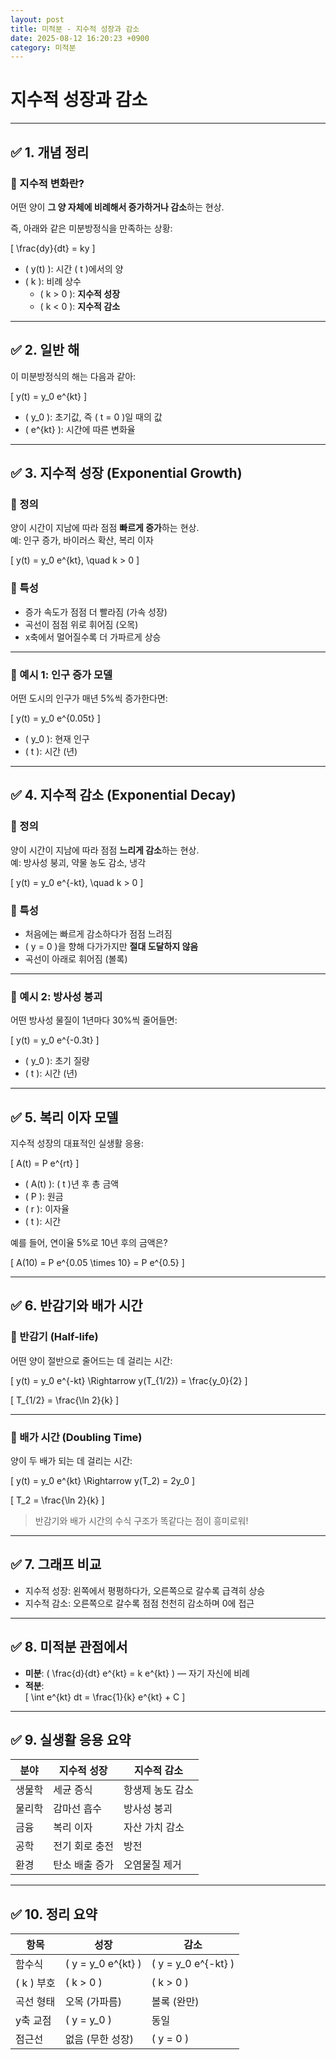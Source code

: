 ```yaml
---
layout: post
title: 미적분 - 지수적 성장과 감소
date: 2025-08-12 16:20:23 +0900
category: 미적분
---
```

# 지수적 성장과 감소

---

## ✅ 1. 개념 정리

### 📌 지수적 변화란?

어떤 양이 **그 양 자체에 비례해서 증가하거나 감소**하는 현상.

즉, 아래와 같은 미분방정식을 만족하는 상황:

\[
\frac{dy}{dt} = ky
\]

- \( y(t) \): 시간 \( t \)에서의 양
- \( k \): 비례 상수  
  - \( k > 0 \): **지수적 성장**
  - \( k < 0 \): **지수적 감소**

---

## ✅ 2. 일반 해

이 미분방정식의 해는 다음과 같아:

\[
y(t) = y_0 e^{kt}
\]

- \( y_0 \): 초기값, 즉 \( t = 0 \)일 때의 값
- \( e^{kt} \): 시간에 따른 변화율

---

## ✅ 3. 지수적 성장 (Exponential Growth)

### 📌 정의

양이 시간이 지남에 따라 점점 **빠르게 증가**하는 현상.  
예: 인구 증가, 바이러스 확산, 복리 이자

\[
y(t) = y_0 e^{kt}, \quad k > 0
\]

### 📌 특성

- 증가 속도가 점점 더 빨라짐 (가속 성장)
- 곡선이 점점 위로 휘어짐 (오목)
- x축에서 멀어질수록 더 가파르게 상승

---

### 📌 예시 1: 인구 증가 모델

어떤 도시의 인구가 매년 5%씩 증가한다면:

\[
y(t) = y_0 e^{0.05t}
\]

- \( y_0 \): 현재 인구
- \( t \): 시간 (년)

---

## ✅ 4. 지수적 감소 (Exponential Decay)

### 📌 정의

양이 시간이 지남에 따라 점점 **느리게 감소**하는 현상.  
예: 방사성 붕괴, 약물 농도 감소, 냉각

\[
y(t) = y_0 e^{-kt}, \quad k > 0
\]

### 📌 특성

- 처음에는 빠르게 감소하다가 점점 느려짐
- \( y = 0 \)을 향해 다가가지만 **절대 도달하지 않음**
- 곡선이 아래로 휘어짐 (볼록)

---

### 📌 예시 2: 방사성 붕괴

어떤 방사성 물질이 1년마다 30%씩 줄어들면:

\[
y(t) = y_0 e^{-0.3t}
\]

- \( y_0 \): 초기 질량
- \( t \): 시간 (년)

---

## ✅ 5. 복리 이자 모델

지수적 성장의 대표적인 실생활 응용:

\[
A(t) = P e^{rt}
\]

- \( A(t) \): \( t \)년 후 총 금액
- \( P \): 원금
- \( r \): 이자율
- \( t \): 시간

예를 들어, 연이율 5%로 10년 후의 금액은?

\[
A(10) = P e^{0.05 \times 10} = P e^{0.5}
\]

---

## ✅ 6. 반감기와 배가 시간

### 📌 반감기 (Half-life)

어떤 양이 절반으로 줄어드는 데 걸리는 시간:

\[
y(t) = y_0 e^{-kt} \Rightarrow y(T_{1/2}) = \frac{y_0}{2}
\]

\[
T_{1/2} = \frac{\ln 2}{k}
\]

---

### 📌 배가 시간 (Doubling Time)

양이 두 배가 되는 데 걸리는 시간:

\[
y(t) = y_0 e^{kt} \Rightarrow y(T_2) = 2y_0
\]

\[
T_2 = \frac{\ln 2}{k}
\]

> 반감기와 배가 시간의 수식 구조가 똑같다는 점이 흥미로워!

---

## ✅ 7. 그래프 비교

- 지수적 성장: 왼쪽에서 평평하다가, 오른쪽으로 갈수록 급격히 상승
- 지수적 감소: 오른쪽으로 갈수록 점점 천천히 감소하며 0에 접근

---

## ✅ 8. 미적분 관점에서

- **미분**: \( \frac{d}{dt} e^{kt} = k e^{kt} \) — 자기 자신에 비례  
- **적분**:  
  \[
  \int e^{kt} dt = \frac{1}{k} e^{kt} + C
  \]

---

## ✅ 9. 실생활 응용 요약

| 분야 | 지수적 성장 | 지수적 감소 |
|------|--------------|--------------|
| 생물학 | 세균 증식 | 항생제 농도 감소 |
| 물리학 | 감마선 흡수 | 방사성 붕괴 |
| 금융 | 복리 이자 | 자산 가치 감소 |
| 공학 | 전기 회로 충전 | 방전 |
| 환경 | 탄소 배출 증가 | 오염물질 제거 |

---

## ✅ 10. 정리 요약

| 항목 | 성장 | 감소 |
|------|------|------|
| 함수식 | \( y = y_0 e^{kt} \) | \( y = y_0 e^{-kt} \) |
| \( k \) 부호 | \( k > 0 \) | \( k > 0 \) |
| 곡선 형태 | 오목 (가파름) | 볼록 (완만) |
| y축 교점 | \( y = y_0 \) | 동일 |
| 점근선 | 없음 (무한 성장) | \( y = 0 \) |